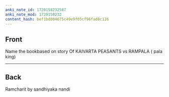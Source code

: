 ```yaml
---
anki_note_id: 1720158232587
anki_note_mod: 1720158232
content_hash: bef1bd804675c49e9f05cf96fad8c126
---
```


## Front

Name the bookbased on story Of KAIVARTA PEASANTS vs RAMPALA ( pala king)

<hr/>

## Back

Ramcharit by sandhiyaka nandi